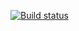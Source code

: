 [![Build status](https://ci.appveyor.com/api/projects/status/387kysnr9igmyk8t?svg=true)](https://ci.appveyor.com/project/sergeyzlenskiy/matchers)
